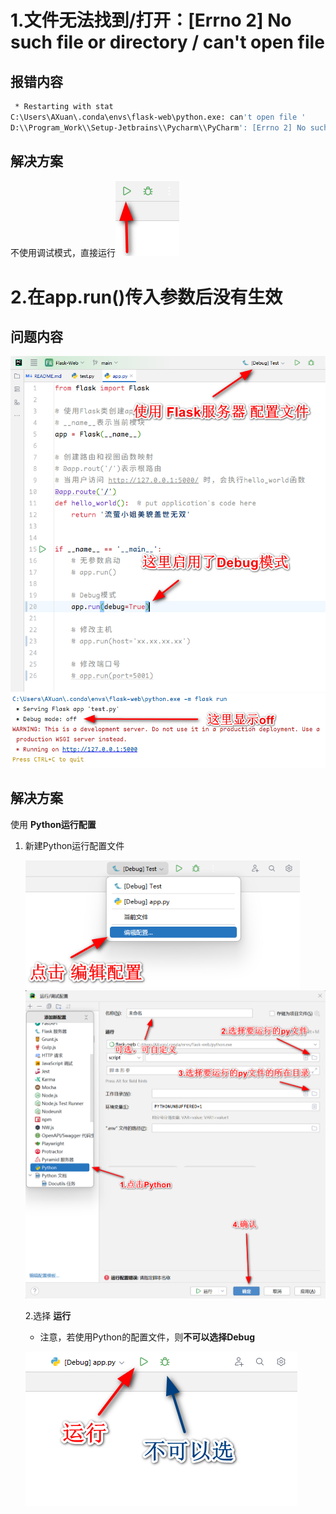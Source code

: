 # 1.文件无法找到/打开：[Errno 2] No such file or directory  /  can't open file

## 报错内容

```bash
 * Restarting with stat
C:\Users\AXuan\.conda\envs\flask-web\python.exe: can't open file '
D:\\Program_Work\\Setup-Jetbrains\\Pycharm\\PyCharm': [Errno 2] No such file or directory
```

## 解决方案

不使用调试模式，直接运行![image-20240515170134854](问题大全.assets/image-20240515170134854.png)



# 2.在app.run()传入参数后没有生效

## 问题内容

<img src="问题大全.assets/image-20240515203521623.png" alt="image-20240515203521623" style="zoom: 67%;" />



<img src="问题大全.assets/image-20240515203612210.png" alt="image-20240515203612210" style="zoom:67%;" />



## 解决方案

使用 **Python运行配置**

1. 新建Python运行配置文件

    <img src="问题大全.assets/image-20240515203711804.png" alt="image-20240515203711804" style="zoom: 80%;" />

    <img src="问题大全.assets/image-20240515203908223.png" alt="image-20240515203908223" style="zoom: 50%;" />

    2.选择 **运行**

    * 注意，若使用Python的配置文件，则**不可以选择Debug**

    ![image-20240515204119191](问题大全.assets/image-20240515204119191.png)

    
